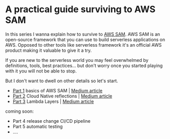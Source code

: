 # A practical guide surviving to AWS SAM

In this series I wanna explain how to survive to [AWS SAM](https://github.com/awslabs/serverless-application-model).
AWS SAM is an open-source framework that you can use to build serverless applications on AWS. Opposed to other tools like 
serverless framework it's an official AWS product making it valuable to give it a try.

If you are new to the serverless world you may feel overwhelmed by definitions, tools, best practices... but don't worry once you started 
playing with it you will not be able to stop.

But I don't want to dwell on other details so let's start.

- [Part 1](sam/README.md) basics of AWS SAM | [Medium article](https://aws.plainenglish.io/in-this-series-ill-try-explain-how-to-survive-to-aws-sam-don-t-get-me-wrong-i-really-like-this-3c1ff2dfca68?sk=4c285b5078d87c927ff72f718021d5d5)
- [Part 2]() Cloud Native reflections |  [Medium article](https://aws.plainenglish.io/a-practical-guide-surviving-to-aws-sam-part-2-332c2e0c0c68)
- [Part 3](layers)  Lambda Layers | [Medium article](https://link.medium.com/ehzuP07SYfb )

coming soon: 
- Part 4 release change CI/CD pipeline
- Part 5 automatic testing
- ....